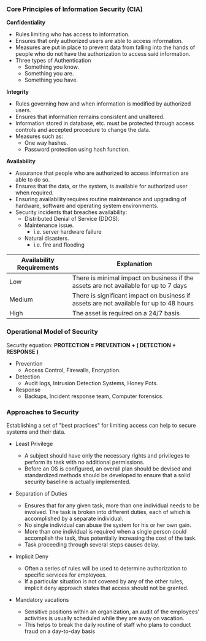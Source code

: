 ### Core Principles of Information Security (CIA)

**Confidentiality**
- Rules limiting who has access to information.
- Ensures that only authorized users are able to access information.
- Measures are put in place to prevent data from falling into the hands of people who do not have the authorization to access said information. 
- Three types of Authentication
	- Something you know.
	- Something you are.
	- Something you have.

**Integrity**
- Rules governing how and when information is modified by authorized users. 
- Ensures that information remains consistent and unaltered.
- Information stored in database, etc. must be protected through access controls and accepted procedure to change the data.
- Measures such as:
	- One way hashes.
	- Password protection using hash function.

**Availability**
- Assurance that people who are authorized to access information are able to do so.
- Ensures that the data, or the system, is available for authorized user when required.
- Ensuring availability requires routine maintenance and upgrading of hardware, software and operating system environments.
- Security incidents that breaches availability:
	- Distributed Denial of Service (DDOS).
	- Maintenance issue. 
		- i.e. server hardware failure
	- Natural disasters. 
		- i.e. fire and flooding

| Availability Requirements | Explanation |
|--------------------------|--------------|
|Low | There is minimal impact on business if the assets are not available for up to 7 days|
|Medium | There is significant impact on business if assets are not available for up to 48 hours|
|High | The asset is required on a 24/7 basis|

### Operational Model of Security

Security equation:
**PROTECTION = PREVENTION + ( DETECTION + RESPONSE )**

- Prevention
	- Access Control, Firewalls, Encryption.
- Detection
	- Audit logs, Intrusion Detection Systems, Honey Pots.
- Response
	- Backups, Incident response team, Computer forensics.

### Approaches to Security
Establishing a set of "best practices" for limiting access can help to secure systems and their data.

- Least Privilege
	- A subject should have only the necessary rights and privileges to perform its task with no additional permissions. 
	- Before an OS is configured, an overall plan should be devised and standardized methods should be developed to ensure that a solid security baseline is actually implemented.

- Separation of Duties
	- Ensures that for any given task, more than one individual needs to be involved. The task is broken into different duties, each of which is accomplished by a separate individual.
	- No single individual can abuse the system for his or her own gain.
	- More than one individual is required when a single person could accomplish the task, thus potentially increasing the cost of the task. 
	- Task proceeding through several steps causes delay.

- Implicit Deny
	- Often a series of rules will be used to determine authorization to specific services for employees. 
	- If a particular situation is not covered by any of the other rules, implicit deny approach states that access should not be granted.

- Mandatory vacations
	- Sensitive positions within an organization, an audit of the employees' activities is usually scheduled while they are away on vacation.
	- This helps to break the daily routine of staff who plans to conduct fraud on a day-to-day basis